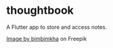 # thoughtbook

A Flutter app to store and access notes.

<a href="https://www.freepik.com/free-vector/hand-drawn-speech-bubbles_1158988.htm#query=doodle%20art&position=7&from_view=search&track=ais">
Image by bimbimkha</a> on Freepik
